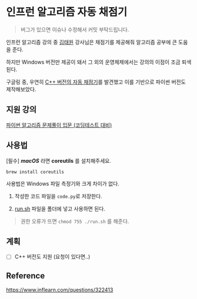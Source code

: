 # 인프런 알고리즘 자동 채점기

> 버그가 있으면 이슈나 수정해서 커밋 부탁드립니다.

인프런 알고리즘 강의 중 [김태원](https://www.inflearn.com/users/@codingcamp) 강사님은 채점기를 제공해줘 알고리즘 공부에 큰 도움을 준다.

하지만 Windows 버전만 제공이 돼서 그 외의 운영체제에서는 강의의 이점이 조금 퇴색된다.

구글링 중, 우연히 [C++ 버전의 자동 채점기](https://www.inflearn.com/questions/322413)를 발견했고 이를 기반으로 파이썬 버전도 제작해보았다.

## 지원 강의

[파이썬 알고리즘 문제풀이 입문 (코딩테스트 대비)](https://www.inflearn.com/course/%ED%8C%8C%EC%9D%B4%EC%8D%AC-%EC%95%8C%EA%B3%A0%EB%A6%AC%EC%A6%98-%EB%AC%B8%EC%A0%9C%ED%92%80%EC%9D%B4-%EC%BD%94%EB%94%A9%ED%85%8C%EC%8A%A4)

## 사용법

[필수] ***macOS*** 라면 **coreutils** 를 설치해주세요.

```shell
brew install coreutils
```

사용법은 Windows 파일 측정기와 크게 차이가 없다.

1. 작성한 코드 파일을 `code.py`로 저장한다.

2. [run.sh](https://github.com/kiryanchi/inflearn_algorithm_score/blob/main/run.sh) 파일을 폴더에 넣고 사용하면 된다.

> 권한 오류가 뜨면 `chmod 755 ./run.sh` 를 해준다.

## 계획

- [ ] C++ 버전도 지원 (요청이 있다면..)

## Reference

https://www.inflearn.com/questions/322413